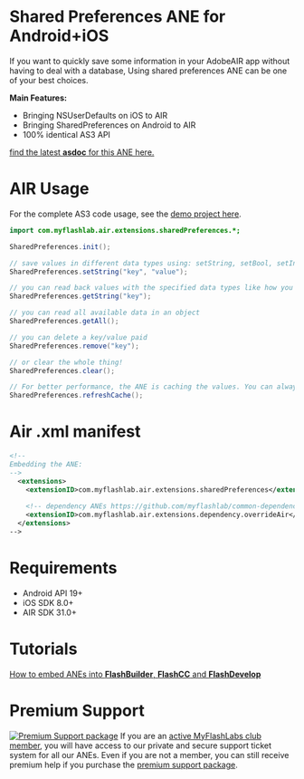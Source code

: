 # Shared Preferences ANE for Android+iOS
If you want to quickly save some information in your AdobeAIR app without having to deal with a database, Using shared preferences ANE can be one of your best choices.

**Main Features:**
* Bringing NSUserDefaults on iOS to AIR
* Bringing SharedPreferences on Android to AIR
* 100% identical AS3 API

[find the latest **asdoc** for this ANE here.](http://myflashlab.github.io/asdoc/com/myflashlab/air/extensions/sharedPreferences/package-detail.html)

# AIR Usage
For the complete AS3 code usage, see the [demo project here](https://github.com/myflashlab/SharedPreferences-ANE/blob/master/AIR/src/Main.as).

```actionscript
import com.myflashlab.air.extensions.sharedPreferences.*;

SharedPreferences.init();

// save values in different data types using: setString, setBool, setInt, setNumber, setStringArray
SharedPreferences.setString("key", "value");

// you can read back values with the specified data types like how you set them before.
SharedPreferences.getString("key");

// you can read all available data in an object
SharedPreferences.getAll();

// you can delete a key/value paid
SharedPreferences.remove("key");

// or clear the whole thing!
SharedPreferences.clear();

// For better performance, the ANE is caching the values. You can always refresh the cache 
SharedPreferences.refreshCache();
```

# Air .xml manifest
```xml
<!--
Embedding the ANE:
-->
  <extensions>
	<extensionID>com.myflashlab.air.extensions.sharedPreferences</extensionID>
	
	<!-- dependency ANEs https://github.com/myflashlab/common-dependencies-ANE -->
	<extensionID>com.myflashlab.air.extensions.dependency.overrideAir</extensionID>
  </extensions>
-->
```

# Requirements
* Android API 19+
* iOS SDK 8.0+
* AIR SDK 31.0+

# Tutorials
[How to embed ANEs into **FlashBuilder**, **FlashCC** and **FlashDevelop**](https://www.youtube.com/watch?v=Oubsb_3F3ec&list=PL_mmSjScdnxnSDTMYb1iDX4LemhIJrt1O)  

# Premium Support #
[![Premium Support package](https://www.myflashlabs.com/wp-content/uploads/2016/06/professional-support.jpg)](https://www.myflashlabs.com/product/myflashlabs-support/)
If you are an [active MyFlashLabs club member](https://www.myflashlabs.com/product/myflashlabs-club-membership/), you will have access to our private and secure support ticket system for all our ANEs. Even if you are not a member, you can still receive premium help if you purchase the [premium support package](https://www.myflashlabs.com/product/myflashlabs-support/).